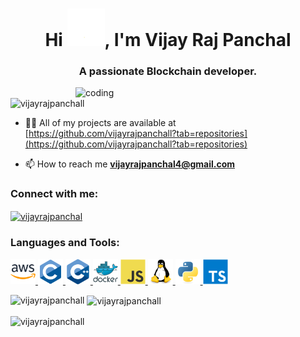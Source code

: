 <h1 align="center">Hi <img src="https://github.com/Kathryn-Jie/Kathryn-Jie/blob/main/wave.gif" width="60px" />, I'm Vijay Raj Panchal</h1>
<h3 align="center">A passionate Blockchain developer.</h3>

<img align="right" alt="coding" width="400" src="https://raw.githubusercontent.com/iampavangandhi/iampavangandhi/master/gifs/coder.gif">

<p align="left"> <img src="https://komarev.com/ghpvc/?username=vijayrajpanchall&label=Profile%20views&color=0e75b6&style=flat" alt="vijayrajpanchall" /> </p>

- 👨‍💻 All of my projects are available at [https://github.com/vijayrajpanchall?tab=repositories](https://github.com/vijayrajpanchall?tab=repositories)

- 📫 How to reach me **vijayrajpanchal4@gmail.com**

<h3 align="left">Connect with me:</h3>
<p align="left">
<a href="https://linkedin.com/in/vijayrajpanchal" target="blank"><img align="center" src="https://raw.githubusercontent.com/rahuldkjain/github-profile-readme-generator/master/src/images/icons/Social/linked-in-alt.svg" alt="vijayrajpanchal" height="30" width="40" /></a>
</p>

<h3 align="left">Languages and Tools:</h3>
<p align="left"> <a href="https://aws.amazon.com" target="_blank" rel="noreferrer"> <img src="https://raw.githubusercontent.com/devicons/devicon/master/icons/amazonwebservices/amazonwebservices-original-wordmark.svg" alt="aws" width="40" height="40"/> </a> <a href="https://www.cprogramming.com/" target="_blank" rel="noreferrer"> <img src="https://raw.githubusercontent.com/devicons/devicon/master/icons/c/c-original.svg" alt="c" width="40" height="40"/> </a> <a href="https://www.w3schools.com/cpp/" target="_blank" rel="noreferrer"> <img src="https://raw.githubusercontent.com/devicons/devicon/master/icons/cplusplus/cplusplus-original.svg" alt="cplusplus" width="40" height="40"/> </a> <a href="https://www.docker.com/" target="_blank" rel="noreferrer"> <img src="https://raw.githubusercontent.com/devicons/devicon/master/icons/docker/docker-original-wordmark.svg" alt="docker" width="40" height="40"/> </a> <a href="https://developer.mozilla.org/en-US/docs/Web/JavaScript" target="_blank" rel="noreferrer"> <img src="https://raw.githubusercontent.com/devicons/devicon/master/icons/javascript/javascript-original.svg" alt="javascript" width="40" height="40"/> </a> <a href="https://www.linux.org/" target="_blank" rel="noreferrer"> <img src="https://raw.githubusercontent.com/devicons/devicon/master/icons/linux/linux-original.svg" alt="linux" width="40" height="40"/> </a> <a href="https://www.python.org" target="_blank" rel="noreferrer"> <img src="https://raw.githubusercontent.com/devicons/devicon/master/icons/python/python-original.svg" alt="python" width="40" height="40"/> </a> <a href="https://www.typescriptlang.org/" target="_blank" rel="noreferrer"> <img src="https://raw.githubusercontent.com/devicons/devicon/master/icons/typescript/typescript-original.svg" alt="typescript" width="40" height="40"/> </a> </p>

<p><img align="left" src="https://github-readme-stats.vercel.app/api/top-langs?username=vijayrajpanchall&show_icons=true&locale=en&layout=compact" alt="vijayrajpanchall" /></p>

<p>&nbsp;<img align="center" src="https://github-readme-stats.vercel.app/api?username=vijayrajpanchall&show_icons=true&locale=en" alt="vijayrajpanchall" /></p>

<p><img align="center" src="https://github-readme-streak-stats.herokuapp.com/?user=vijayrajpanchall&" alt="vijayrajpanchall" /></p>
